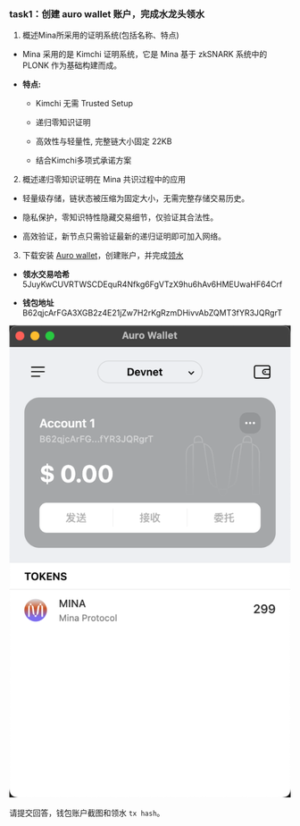 
### task1：创建 auro wallet 账户，完成水龙头领水

1. 概述Mina所采用的证明系统(包括名称、特点)

- Mina 采用的是 Kimchi 证明系统，它是 Mina 基于 zkSNARK 系统中的 PLONK 作为基础构建而成。

- **特点:**
  * Kimchi 无需 Trusted Setup 

  * 递归零知识证明
  
  * 高效性与轻量性, 完整链大小固定 22KB
  
  * 结合Kimchi多项式承诺方案

2. 概述递归零知识证明在 Mina 共识过程中的应用

- 轻量级存储，链状态被压缩为固定大小，无需完整存储交易历史。

- 隐私保护，零知识特性隐藏交易细节，仅验证其合法性。

- 高效验证，新节点只需验证最新的递归证明即可加入网络。

3. 下载安装 [Auro wallet](https://www.aurowallet.com/download/)，创建账户，并完成[领水](https://faucet.minaprotocol.com/)
- **领水交易哈希**
5JuyKwCUVRTWSCDEquR4Nfkg6FgVTzX9hu6hAv6HMEUwaHF64Crf

- **钱包地址**
B62qjcArFGA3XGB2z4E21jZw7H2rKgRzmDHivvAbZQMT3fYR3JQRgrT

![账户截图](wallet.png)

请提交回答，钱包账户截图和领水 `tx hash`。



